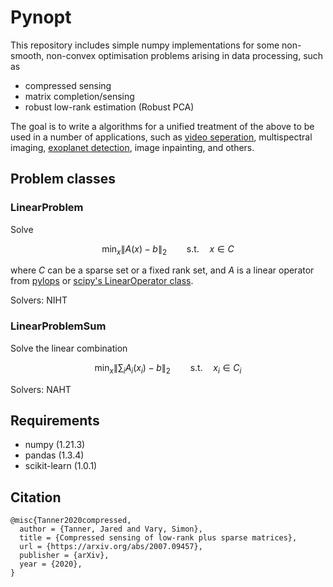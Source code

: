 # Pynopt

This repository includes simple numpy implementations for some non-smooth, non-convex optimisation problems arising in data processing, such as
* compressed sensing
* matrix completion/sensing
* robust low-rank estimation (Robust PCA)

The goal is to write a algorithms for a unified treatment of the above to be used in a number of applications, such as [video seperation](https://github.com/simonvary/pynopt/blob/master/examples/example_video.ipynb), multispectral imaging, [exoplanet detection](https://github.com/simonvary/pynopt/blob/master/examples/example_exoplanet.ipynb), image inpainting, and others.


## Problem classes

### LinearProblem
Solve

$$ \min_{x} \| A(x) - b \|_2\qquad \mathrm{s.t.}\quad x \in C$$

where $C$ can be a sparse set or a fixed rank set, and $A$ is a linear operator from [pylops](https://github.com/PyLops/pylops) or [scipy's LinearOperator class](https://docs.scipy.org/doc/scipy/reference/generated/scipy.sparse.linalg.LinearOperator.html).

Solvers: NIHT

### LinearProblemSum
Solve the linear combination

$$ \min_{x} \big\| \sum_{i}A_i(x_i) - b \big\|_2\qquad \mathrm{s.t.}\quad x_i \in C_i$$

Solvers: NAHT

## Requirements
- numpy (1.21.3)
- pandas (1.3.4)
- scikit-learn (1.0.1)


## Citation
```
@misc{Tanner2020compressed,
  author = {Tanner, Jared and Vary, Simon},  
  title = {Compressed sensing of low-rank plus sparse matrices},
  url = {https://arxiv.org/abs/2007.09457},
  publisher = {arXiv},
  year = {2020},
}
```

